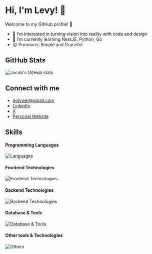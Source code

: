 # Hi, I'm Levy! 👋

Welcome to my GitHub profile! 🌟

- 👀 I’m interested in turning vision into reality with code and design
- 🌱 I’m currently learning NestJS, Python, Go
- 😄 Pronouns: Simple and Graceful

## GitHub Stats
![Jacob's GitHub stats](https://github-readme-stats.vercel.app/api?username=golevy&show_icons=true&theme=cobalt)

## Connect with me
- golvwei@gmail.com
- [LinkedIn](https://www.linkedin.com/in/golevy)
- [X](https://x.com/golvwei)
- [Personal Website](https://www.weblvw.com)

## Skills

#### Programming Languages
![Languages](https://skillicons.dev/icons?i=js,ts,go,python)

#### Frontend Technologies
![Frontend Technologies](https://skillicons.dev/icons?i=react,next,html,css,tailwind)

#### Backend Technologies
![Backend Technologies](https://skillicons.dev/icons?i=aws,azure,docker,fastapi,nest)

#### Database & Tools
![Database & Tools](https://skillicons.dev/icons?i=postgres,mongodb)

#### Other tools & Technologies
![Others](https://skillicons.dev/icons?i=git,github,markdown,vercel,vscode,figma,githubactions,pycharm)



